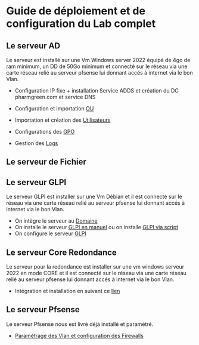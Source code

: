 # Guide de déploiement et de configuration du Lab complet


## Le serveur AD

Le serveur est installé sur une Vm Windows server 2022 équipé de 4go de ram minimum, un DD de 50Go minimum et connecté sur le réseau via une carte réseau relié au serveur pfsense lui donnant accés à internet via le bon Vlan.

- Configuration IP fixe + installation Service ADDS et création du DC pharmgreen.com et service DNS

- Configuration et importation [OU](Le_lab/Server_AD/OU)
- Importation et création des [Utilisateurs](Le_lab/Server_AD/Utilisateur)
- Configurations des [GPO](Le_lab/Server_AD/GPO)
- Gestion des [Logs](Le_lab/Server_AD/Logs)

## Le serveur de Fichier

## Le serveur GLPI

Le serveur GLPI est installer sur une Vm Débian et il est connecté sur le réseau via une carte réseau relié au serveur pfsense lui donnant accés à internet via le bon Vlan.

- On intègre le serveur au [Domaine]()
- On installe le serveur [GLPI en manuel]() ou on installe [GLPI via script](Le_lab/Server_GLPI/USER_GUIDE_GLPI_SCRIPT.md)
- On configure le serveur [GLPI](Le_lab/Server_GLPI/install_glpi.md)

## Le serveur Core Redondance

Le serveur pour la redondance est installer sur une vm windows serveur 2022 en mode CORE et il est connecté sur le réseau via une carte réseau relié au serveur pfsense lui donnant accés à internet via le bon Vlan.

- Intégration et installation en suivant ce [lien](Le_lab/Server_Core_Redondance)

## Le serveur Pfsense

Le serveur Pfsense nous est livré déjà installé et paramétré.

- [Paramétrage des Vlan et configuration des Firewalls](Le_lab/Server_pfsense)
